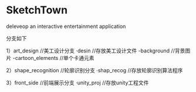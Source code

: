 # SketchTown
deleveop an interactive entertainment application

分支如下

1）art_design //美工设计分支
·desin  //存放美工设计文件
  -background  //背景图片
  -cartoon_elements //单个卡通元素

2）shape_recognition //轮廓识别分支
·shap_recog //存放轮廓识别算法程序

3）front_side //前端展示分支
·unity_proj //存放unity工程文件


